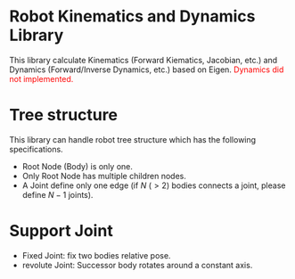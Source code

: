 # Robot Kinematics and Dynamics Library
This library calculate Kinematics (Forward Kiematics, Jacobian, etc.) and Dynamics (Forward/Inverse Dynamics, etc.) based on Eigen. 
<span style="color: red; ">Dynamics did not implemented.</span>

# Tree structure
This library can handle robot tree structure which has the following specifications.
* Root Node (Body) is only one. 
* Only Root Node has multiple children nodes.
* A Joint define only one edge (if $N\ (> 2)$ bodies connects a joint, please define $N-1$ joints).  

# Support Joint
* Fixed Joint: fix two bodies relative pose.
* revolute Joint: Successor body rotates around a constant axis. 
